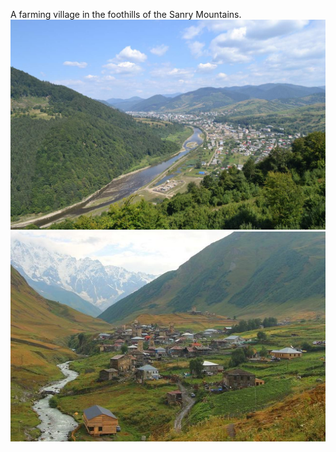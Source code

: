 A farming village in the foothills of the Sanry Mountains.
![](Gallery/the-carpathians-1143376_1280%201.jpg)
![](Gallery/workshop_environment_as_state_nation_and_mutual_heritage_the_political_nature_of_mountain_soli%202.jpeg)